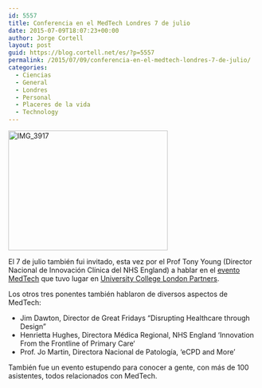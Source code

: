 ```yaml
---
id: 5557
title: Conferencia en el MedTech Londres 7 de julio
date: 2015-07-09T18:07:23+00:00
author: Jorge Cortell
layout: post
guid: https://blog.cortell.net/es/?p=5557
permalink: /2015/07/09/conferencia-en-el-medtech-londres-7-de-julio/
categories:
  - Ciencias
  - General
  - Londres
  - Personal
  - Placeres de la vida
  - Technology
---
```

<img class=" aligncenter" src="https://farm1.staticflickr.com/472/19553267075_deacdc4bdc_n.jpg" alt="IMG_3917" width="320" height="240" />

El 7 de julio también fui invitado, esta vez por el Prof Tony Young (Director Nacional de Innovación Clínica del NHS England) a hablar en el <a href="https://www.meetup.com/Med-Tech-Campus/events/223254023/" target="_blank">evento MedTech</a> que tuvo lugar en <a href="https://www.uclpartners.com/" target="_blank">University College London Partners</a>.

Los otros tres ponentes también hablaron de diversos aspectos de MedTech:

  * Jim Dawton, Director de Great Fridays “Disrupting Healthcare through Design”
  * Henrietta Hughes, Directora Médica Regional, NHS England ‘Innovation From the Frontline of Primary Care‘
  * Prof. Jo Martin, Directora Nacional de Patología, ‘eCPD and More’

También fue un evento estupendo para conocer a gente, con más de 100 asistentes, todos relacionados con MedTech.
